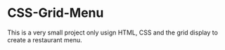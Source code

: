 # CSS-Grid-Menu

This is a very small project only usign HTML, CSS and the grid display to create a restaurant menu.